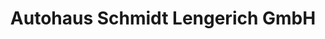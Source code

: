 ---
title: "Autohaus Schmidt Lengerich GmbH"
url: /lengerich-emsland/autohaus-schmidt-lengerich-gmbh/
shop: Autowerkstatt
---